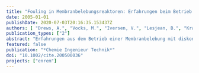 ```yaml
---
title: "Fouling in Membranbelebungsreaktoren: Erfahrungen beim Betrieb mit diskontinuierlichem Schlammabzug"
date: 2005-01-01
publishDate: 2020-07-03T20:16:35.153437Z
authors: [ "Drews, A.", "Vocks, M.", "Iversen, V.", "Lesjean, B.", "Kraume, M." ]
publication_types: ["2"]
abstract: "Erfahrungen aus dem Betrieb einer Membranbelebung mit diskontinuierlichem Schlammabzug werden vorgestellt. Das Ziel ist, den Einfluss der Betriebsbedingungen auf Fouling und den Abbau extrazellulärer polymerer Substanzen zu bestimmen sowie mit bekannten Zusammenhängen aus Anlagen mit kontinuierlichem Abzug zu vergleichen."
featured: false
publication: "*Chemie Ingenieur Technik*"
doi: "10.1002/cite.200500036"
projects: ["enrem"]
---
```


